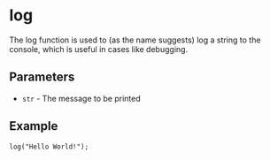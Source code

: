 # log

The log function is used to (as the name suggests) log a string to the console, which is useful in cases like debugging.

## Parameters

- `str` - The message to be printed

## Example

```rhai
log("Hello World!");
```